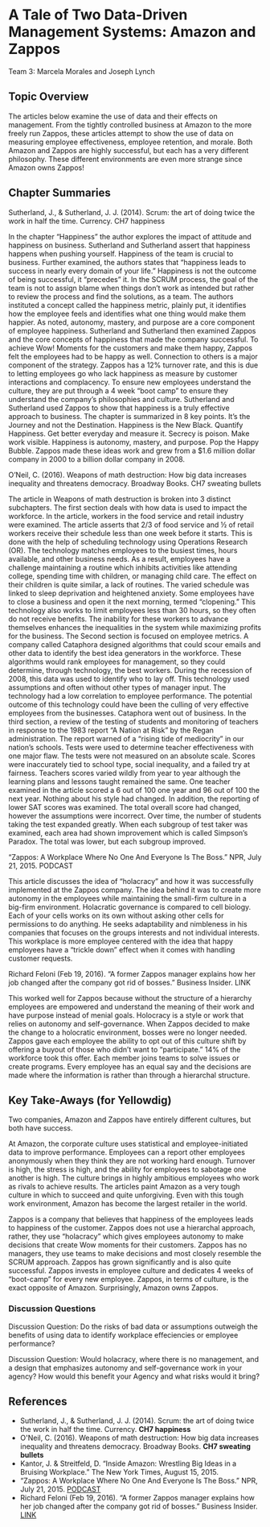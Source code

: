 # A Tale of Two Data-Driven Management Systems: Amazon and Zappos 

Team 3: Marcela Morales and Joseph Lynch


## Topic Overview
The articles below examine the use of data and their effects on management. From the tightly controlled business at Amazon to the more freely run Zappos, these articles attempt to show the use of data on measuring employee effectiveness, employee retention, and morale. Both Amazon and Zappos are highly successful, but each has a very different philosophy. These different environments are even more strange since Amazon owns Zappos!

## Chapter Summaries

Sutherland, J., & Sutherland, J. J. (2014). Scrum: the art of doing twice the work in half the time. Currency. CH7 happiness

In the chapter “Happiness” the author explores the impact of attitude and happiness on business. Sutherland and Sutherland assert that happiness happens when pushing yourself. Happiness of the team is crucial to business. Further examined, the authors states that “happiness leads to success in nearly every domain of your life.” Happiness is not the outcome of being successful, it “precedes” it. In the SCRUM process, the goal of the team is not to assign blame when things don’t work as intended but rather to review the process and find the solutions, as a team. The authors instituted a concept called the happiness metric, plainly put, it identifies how the employee feels and identifies what one thing would make them happier. As noted, autonomy, mastery, and purpose are a core component of employee happiness. Sutherland and Sutherland then examined Zappos and the core concepts of happiness that made the company successful. To achieve Wow! Moments for the customers and make them happy, Zappos felt the employees had to be happy as well. Connection to others is a major component of the strategy. Zappos has a 12% turnover rate, and this is due to letting employees go who lack happiness as measure by customer interactions and complacency. To ensure new employees understand the culture, they are put through a 4 week “boot camp” to ensure they understand the company’s philosophies and culture. Sutherland and Sutherland used Zappos to show that happiness is a truly effective approach to business. The chapter is summarized in 8 key points. It’s the Journey and not the Destination. Happiness is the New Black. Quantify Happiness. Get better everyday and measure it. Secrecy is poison. Make work visible. Happiness is autonomy, mastery, and purpose. Pop the Happy Bubble. Zappos made these ideas work and grew from a $1.6 million dollar company in 2000 to a billion dollar company in 2008.


O’Neil, C. (2016). Weapons of math destruction: How big data increases inequality and threatens democracy. Broadway Books. CH7 sweating bullets

The article in Weapons of math destruction is broken into 3 distinct subchapters. The first section deals with how data is used to impact the workforce. In the article, workers in the food service and retail industry were examined. The article asserts that 2/3 of food service and ½ of retail workers receive their schedule less than one week before it starts. This is done with the help of scheduling technology using Operations Research (OR). The technology matches employees to the busiest times, hours available, and other business needs. As a result, employees have a challenge maintaining a routine which inhibits activities like attending college, spending time with children, or managing child care. The effect on their children is quite similar, a lack of routines. The varied schedule was linked to sleep deprivation and heightened anxiety. Some employees have to close a business and open it the next morning, termed “clopening.” This technology also works to limit employees less than 30 hours, so they often do not receive benefits. The inability for these workers to advance themselves enhances the inequalities in the system while maximizing profits for the business. 
The Second section is focused on employee metrics. A company called Cataphora designed algorithms that could scour emails and other data to identify the best idea generators in the workforce. These algorithms would rank employees for management, so they could determine, through technology, the best workers. During the recession of 2008, this data was used to identify who to lay off. This technology used assumptions and often without other types of manager input. The technology had a low correlation to employee performance. The potential outcome of this technology could have been the culling of very effective employees from the businesses. Cataphora went out of business.
In the third section, a review of the testing of students and monitoring of teachers in response to the 1983 report “A Nation at Risk” by the Regan administration. The report warned of a “rising tide of mediocrity” in our nation’s schools. Tests were used to determine teacher effectiveness with one major flaw. The tests were not measured on an absolute scale. Scores were inaccurately tied to school type, social inequality, and a failed try at fairness. Teachers scores varied wildly from year to year although the learning plans and lessons taught remained the same. One teacher examined in the article scored a 6 out of 100 one year and 96 out of 100 the next year. Nothing about his style had changed. In addition, the reporting of lower SAT scores was examined. The total overall score had changed, however the assumptions were incorrect. Over time, the number of students taking the test expanded greatly. When each subgroup of test taker was examined, each area had shown improvement which is called Simpson’s Paradox. The total was lower, but each subgroup improved. 

“Zappos: A Workplace Where No One And Everyone Is The Boss.” NPR, July 21, 2015. PODCAST

This article discusses the idea of “holacracy” and how it was successfully implemented at the Zappos company. The idea behind it was to create more autonomy in the employees while maintaining the small-firm culture in a big-firm environment.  Holacratic governance is compared to cell biology. Each of your cells works on its own without asking other cells for permissions to do anything. He seeks adaptability and nimbleness in his companies that focuses on the groups interests and not individual interests. This workplace is more employee centered with the idea that happy employees have a “trickle down” effect when it comes with handling customer requests. 

Richard Feloni (Feb 19, 2016). “A former Zappos manager explains how her job changed after the company got rid of bosses.” Business Insider. LINK

This worked well for Zappos because without the structure of a hierarchy employees are empowered and understand the meaning of their work and have purpose instead of menial goals. Holocracy is a style or work that relies on autonomy and self-governance. When Zappos decided to make the change to a holocratic environment, bosses were no longer needed. Zappos gave each employee the ability to opt out of this culture shift by offering a buyout of those who didn’t want to “participate.” 14% of the workforce took this offer. Each member joins teams to solve issues or create programs. Every employee has an equal say and the decisions are made where the information is rather than through a hierarchal structure.  

## Key Take-Aways (for Yellowdig)
Two companies, Amazon and Zappos have entirely different cultures, but both have success. 

At Amazon, the corporate culture uses statistical and employee-initiated data to improve performance. Employees can a report other employees anonymously when they think they are not working hard enough. Turnover is high, the stress is high, and the ability for employees to sabotage one another is high.  The culture brings in highly ambitious employees who work as rivals to achieve results. The articles paint Amazon as a very tough culture in which to succeed and quite unforgiving. Even with this tough work environment, Amazon has become the largest retailer in the world. 

Zappos is a company that believes that happiness of the employees leads to happiness of the customer. Zappos does not use a hierarchal approach, rather, they use “holacracy” which gives employees autonomy to make decisions that create Wow moments for their customers. Zappos has no managers, they use teams to make decisions and most closely resemble the SCRUM approach. Zappos has grown significantly and is also quite successful.  Zappos invests in employee culture and dedicates 4 weeks of “boot-camp” for every new employee. Zappos, in terms of culture, is the exact opposite of Amazon. Surprisingly, Amazon owns Zappos.  


### Discussion Questions
Discussion Question: Do the risks of bad data or assumptions outweigh the benefits of using data to identify workplace effeciencies or employee performance?

Discussion Question: Would holacracy, where there is no management, and a design that emphasizes autonomy and self-governance work in your agency? How would this benefit your Agency and what risks would it bring?


## References

* Sutherland, J., & Sutherland, J. J. (2014). Scrum: the art of doing twice the work in half the time. Currency. **CH7 happiness**  
* O'Neil, C. (2016). Weapons of math destruction: How big data increases inequality and threatens democracy. Broadway Books. **CH7 sweating bullets**  
* Kantor, J. & Streitfeld, D. “Inside Amazon: Wrestling Big Ideas in a Bruising Workplace.” The New York Times, August 15, 2015.
* “Zappos: A Workplace Where No One And Everyone Is The Boss.” NPR, July 21, 2015. [ PODCAST ](https://www.npr.org/2015/07/21/421148128/zappos-a-workplace-where-no-one-and-everyone-is-the-boss)  
* Richard Feloni (Feb 19, 2016). “A former Zappos manager explains how her job changed after the company got rid of bosses.” Business Insider. [ LINK ](https://www.businessinsider.com/zappos-explains-how-her-job-radically-changed-after-switch-to-holacracy-2016-2)

